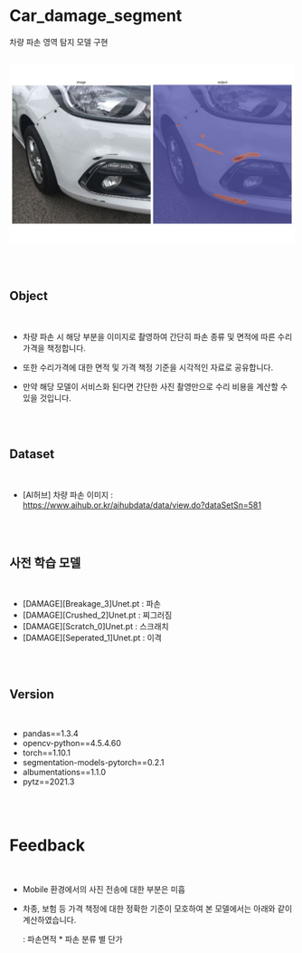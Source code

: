 # Car_damage_segment

차량 파손 영역 탐지 모델 구현

<br/>

<img src="test_result_folder/img_result.jpg">

<br/><br/>

## Object

<br/>

- 차량 파손 시 해당 부분을 이미지로 촬영하여 간단히 파손 종류 및 면적에 따른 수리가격을 책정합니다.

- 또한 수리가격에 대한 면적 및 가격 책정 기준을 시각적인 자료로 공유합니다.

- 만약 해당 모델이 서비스화 된다면 간단한 사진 촬영만으로 수리 비용을 계산할 수 있을 것입니다. 

<br/><br/>

## Dataset

<br/>

- [AI허브] 차량 파손 이미지 : https://www.aihub.or.kr/aihubdata/data/view.do?dataSetSn=581

<br/><br/>

## 사전 학습 모델

<br/>

- [DAMAGE][Breakage_3]Unet.pt : 파손
- [DAMAGE][Crushed_2]Unet.pt : 찌그러짐
- [DAMAGE][Scratch_0]Unet.pt : 스크래치
- [DAMAGE][Seperated_1]Unet.pt : 이격

<br/><br/>

## Version

<br/>

- pandas==1.3.4
- opencv-python==4.5.4.60
- torch==1.10.1
- segmentation-models-pytorch==0.2.1
- albumentations==1.1.0
- pytz==2021.3

<br/><br/>

# Feedback

<br/>

- Mobile 환경에서의 사진 전송에 대한 부분은 미흡
  
- 차종, 보험 등 가격 책정에 대한 정확한 기준이 모호하여 본 모델에서는 아래와 같이 계산하였습니다.

   : 파손면적 * 파손 분류 별 단가

